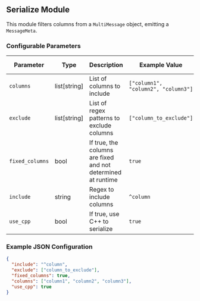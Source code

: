 <!--
SPDX-FileCopyrightText: Copyright (c) 2022-2023, NVIDIA CORPORATION & AFFILIATES. All rights reserved.
SPDX-License-Identifier: Apache-2.0

Licensed under the Apache License, Version 2.0 (the "License");
you may not use this file except in compliance with the License.
You may obtain a copy of the License at

http://www.apache.org/licenses/LICENSE-2.0

Unless required by applicable law or agreed to in writing, software
distributed under the License is distributed on an "AS IS" BASIS,
WITHOUT WARRANTIES OR CONDITIONS OF ANY KIND, either express or implied.
See the License for the specific language governing permissions and
limitations under the License.
-->

## Serialize Module

This module filters columns from a `MultiMessage` object, emitting a `MessageMeta`.

### Configurable Parameters

| Parameter       | Type         | Description                                                  | Example Value                       | Default Value         |
|-----------------|--------------|--------------------------------------------------------------|-------------------------------------|-----------------------|
| `columns`       | list[string] | List of columns to include                                   | `["column1", "column2", "column3"]` | None                  |
| `exclude`       | list[string] | List of regex patterns to exclude columns                    | `["column_to_exclude"]`             | `[r'^ID$', r'^_ts_']` |
| `fixed_columns` | bool         | If true, the columns are fixed and not determined at runtime | `true`                              | true                  |
| `include`       | string       | Regex to include columns                                     | `^column`                           | None                  |
| `use_cpp`       | bool         | If true, use C++ to serialize                                | `true`                              | false                 |

### Example JSON Configuration

```json
{
  "include": "^column",
  "exclude": ["column_to_exclude"],
  "fixed_columns": true,
  "columns": ["column1", "column2", "column3"],
  "use_cpp": true
}
```

